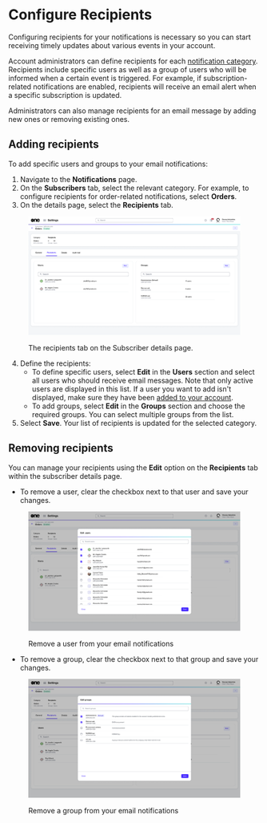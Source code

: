 # Configure Recipients

Configuring recipients for your notifications is necessary so you can start receiving timely updates about various events in your account.&#x20;

Account administrators can define recipients for each [notification category](./#notification_types). Recipients include specific users as well as a group of users who will be informed when a certain event is triggered. For example, if subscription-related notifications are enabled, recipients will receive an email alert when a specific subscription is updated.&#x20;

Administrators can also manage recipients for an email message by adding new ones or removing existing ones.

## Adding recipients

To add specific users and groups to your email notifications:

1. Navigate to the **Notifications** page.&#x20;
2. On the **Subscribers** tab, select the relevant category. For example, to configure recipients for order-related notifications, select **Orders**.
3. On the details page, select the **Recipients** tab.

<div data-with-frame="true"><figure><img src="../../../.gitbook/assets/notifications_subscribers_details.png" alt=""><figcaption><p>The recipients tab on the Subscriber details page.</p></figcaption></figure></div>

4. Define the recipients:
   * To define specific users, select **Edit** in the **Users** section and select all users who should receive email messages. Note that only active users are displayed in this list. If a user you want to add isn't displayed, make sure they have been [added to your account](../users/add-new-users.md).
   * To add groups, select **Edit** in the **Groups** section and choose the required groups. You can select multiple groups from the list.&#x20;
5. Select **Save**. Your list of recipients is updated for the selected category.&#x20;

## Removing recipients

You can manage your recipients using the **Edit** option on the **Recipients** tab within the subscriber details page.

* To remove a user, clear the checkbox next to that user and save your changes.

<div data-with-frame="true"><figure><img src="../../../.gitbook/assets/notifications_edit_users.png" alt=""><figcaption><p>Remove a user from your email notifications</p></figcaption></figure></div>

* To remove a group, clear the checkbox next to that group and save your changes.

<div data-with-frame="true"><figure><img src="../../../.gitbook/assets/notification_edit_groups.png" alt=""><figcaption><p>Remove a group from your email notifications</p></figcaption></figure></div>
